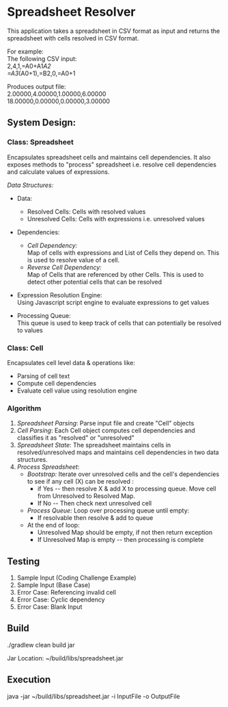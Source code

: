 # Spreadsheet Resolver

This application takes a spreadsheet in CSV format as input and returns the spreadsheet with cells resolved in CSV format.

For	example:<br /> 
The	following CSV input:<br />
2,4,1,=A0+A1*A2<br />
=A3*(A0+1),=B2,0,=A0+1

Produces output	file:<br />
2.00000,4.00000,1.00000,6.00000<br />
18.00000,0.00000,0.00000,3.00000

## System Design:

### Class: Spreadsheet<br />
Encapsulates spreadsheet cells and maintains cell dependencies. It also exposes methods to "process"
spreadsheet i.e. resolve cell dependencies and calculate values of expressions.

*Data Structures:*
* Data: 
    * Resolved Cells: Cells with resolved values
    * Unresolved Cells: Cells with expressions i.e. unresolved values

* Dependencies:
    * *Cell Dependency:* <br/>
        Map of cells with expressions and List of Cells they depend on. This is used to resolve value of a cell.
    * *Reverse Cell Dependency:*<br />
        Map of Cells that are referenced by other Cells. This is used to detect other potential cells that can be resolved
    
* Expression Resolution Engine:<br />
    Using Javascript script engine to evaluate expressions to get values

* Processing Queue:<br />
    This queue is used to keep track of cells that can potentially be resolved to values


### Class: Cell<br />
Encapsulates cell level data & operations like:
* Parsing of cell text
* Compute cell dependencies
* Evaluate cell value using resolution engine


### Algorithm
1. *Spreadsheet Parsing*: Parse input file and create "Cell" objects
2. *Cell Parsing*: Each Cell object computes cell dependencies and classifies it as "resolved" or "unresolved"
3. *Spreadsheet State*: The spreadsheet maintains cells in resolved/unresolved maps and maintains cell dependencies in two data structures.
4. *Process Spreadsheet*: 
    * *Bootstrap:* Iterate over unresolved cells and the cell's dependencies to see if any cell (X) can be resolved : 
        * if Yes -- then resolve X & add X to processing queue. Move cell from Unresolved to Resolved Map.
        * If No -- Then check next unresolved cell
    * *Process Queue:* Loop over processing queue until empty:
        * If resolvable then resolve & add to queue
    * At the end of loop:
        * Unresolved Map should be empty, if not then return exception
        * If Unresolved Map is empty -- then processing is complete

## Testing

1. Sample Input (Coding Challenge Example)
2. Sample Input (Base Case)
3. Error Case: Referencing invalid cell
4. Error Case: Cyclic dependency
5. Error Case: Blank Input

## Build

./gradlew clean build jar

Jar Location: ~/build/libs/spreadsheet.jar

## Execution

java -jar ~/build/libs/spreadsheet.jar -i InputFile -o OutputFile
